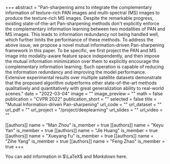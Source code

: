 +++
abstract = "Pan-sharpening aims to integrate the complementary information of texture-rich PAN images and multi-spectral (MS) images to produce the texture-rich MS images. Despite the remarkable progress, existing state-of-the-art Pan-sharpening methods don't explicitly enforce the complementary information learning between two modalities of PAN and MS images. This leads to information redundancy not being handled well, which further limits the performance of these methods. To address the above issue, we propose a novel mutual information-driven Pan-sharpening framework in this paper. To be specific, we first project the PAN and MS image into modality-aware feature space independently, and then impose the mutual information minimization over them to explicitly encourage the complementary information learning. Such operation is capable of reducing the information redundancy and improving the model performance. Extensive experimental results over multiple satellite datasets demonstrate that the proposed algorithm outperforms other state-of-the-art methods qualitatively and quantitatively with great generalization ability to real-world scenes."
date = "2022-03-04"
image = ""
image_preview = ""
math = false
publication = "CVPR 2022"
publication_short = ""
selected = false
title = "Mutual Information-driven Pan-sharpening"
url_code = ""
url_dataset = ""
url_pdf = ""
url_project = "/project/deeplearning"
url_slides = ""
url_video = ""

[[authors]]
    name = "Man Zhou"
    is_member = true
[[authors]]
    name = "Keyu Yan"
    is_member = true
[[authors]]
    name = "Jie Huang"
    is_member = true
[[authors]]
    name = "Xueyang Fu"
    is_member = true
[[authors]]
    name = "Zihe Yang"
    is_member = true
[[authors]]
    name = "Feng Zhao"
    is_member = true
+++


You can add information in $\LaTeX$ and *Markdown* here.

